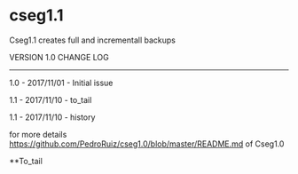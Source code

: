 # cseg1.1
Cseg1.1 creates full and incrementall backups

VERSION 1.0 CHANGE LOG

**********************************

1.0  - 2017/11/01  - Initial issue

1.1  - 2017/11/10  - to_tail

1.1  - 2017/11/10  - history

 


for more details https://github.com/PedroRuiz/cseg1.0/blob/master/README.md of Cseg1.0


**To_tail

